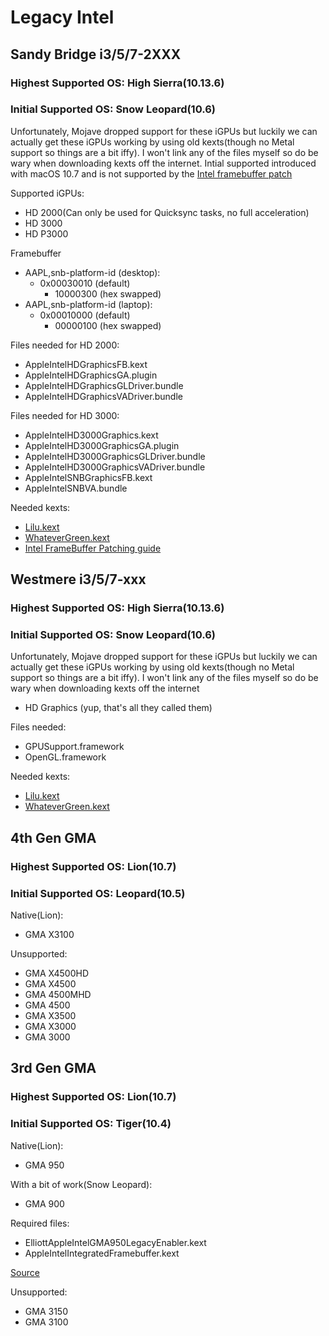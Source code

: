 # Legacy Intel

## **Sandy Bridge i3/5/7-2XXX**
### Highest Supported OS: High Sierra(10.13.6)
### Initial Supported OS: Snow Leopard(10.6)

Unfortunately, Mojave dropped support for these iGPUs but luckily we can actually get these iGPUs working by using old kexts(though no Metal support so things are a bit iffy). I won't link any of the files myself so do be wary when downloading kexts off the internet. Intial supported introduced with macOS 10.7 and is not supported by the [Intel framebuffer patch](https://www.insanelymac.com/forum/topic/334899-intel-framebuffer-patching-using-whatevergreen/?tab=comments#comment-2626271)

Supported iGPUs:

* HD 2000(Can only be used for Quicksync tasks, no full acceleration)
* HD 3000
* HD P3000

Framebuffer

* AAPL,snb-platform-id (desktop): 
  * 0x00030010 (default)
    * 10000300 (hex swapped)
* AAPL,snb-platform-id (laptop): 
  * 0x00010000 (default)
    * 00000100 (hex swapped)

Files needed for HD 2000:

* AppleIntelHDGraphicsFB.kext
* AppleIntelHDGraphicsGA.plugin
* AppleIntelHDGraphicsGLDriver.bundle
* AppleIntelHDGraphicsVADriver.bundle

Files needed for HD 3000:

* AppleIntelHD3000Graphics.kext
* AppleIntelHD3000GraphicsGA.plugin
* AppleIntelHD3000GraphicsGLDriver.bundle
* AppleIntelHD3000GraphicsVADriver.bundle
* AppleIntelSNBGraphicsFB.kext
* AppleIntelSNBVA.bundle

Needed kexts:

* [Lilu.kext](https://github.com/acidanthera/Lilu/releases)
* [WhateverGreen.kext](https://github.com/acidanthera/WhateverGreen/releases)
* [Intel FrameBuffer Patching guide](https://www.insanelymac.com/forum/topic/334899-intel-framebuffer-patching-using-whatevergreen/?tab=comments#comment-2626271)


## **Westmere i3/5/7-xxx**
### Highest Supported OS: High Sierra(10.13.6)
### Initial Supported OS: Snow Leopard(10.6)

Unfortunately, Mojave dropped support for these iGPUs but luckily we can actually get these iGPUs working by using old kexts(though no Metal support so things are a bit iffy). I won't link any of the files myself so do be wary when downloading kexts off the internet

* HD Graphics (yup, that's all they called them)

Files needed:

* GPUSupport.framework
* OpenGL.framework

Needed kexts:

* [Lilu.kext](https://github.com/acidanthera/Lilu/releases)
* [WhateverGreen.kext](https://github.com/acidanthera/WhateverGreen/releases)


## **4th Gen GMA**
### Highest Supported OS: Lion(10.7)
### Initial Supported OS: Leopard(10.5)

Native(Lion):

* GMA X3100

Unsupported:

* GMA X4500HD
* GMA X4500
* GMA 4500MHD
* GMA 4500
* GMA X3500
* GMA X3000
* GMA 3000

## **3rd Gen GMA**
### Highest Supported OS: Lion(10.7)
### Initial Supported OS: Tiger(10.4)

Native(Lion):

* GMA 950

With a bit of work(Snow Leopard):

* GMA 900

Required files:

* ElliottAppleIntelGMA950LegacyEnabler.kext
* AppleIntelIntegratedFramebuffer.kext

[Source](https://www.insanelymac.com/forum/topic/284885-guide-1068-on-a-dell-optiplex-gx280/)

Unsupported:

* GMA 3150
* GMA 3100

